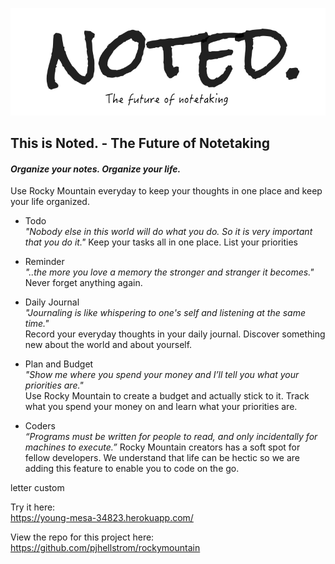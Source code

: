 ![alt text](https://github.com/pjhellstrom/rockymountain/blob/master/public/images/notedlogo.png)

## This is **Noted.** - The Future of Notetaking
#### *Organize your notes. Organize your life.*
  
  
Use Rocky Mountain everyday to keep your thoughts in one place and keep your life organized.  

- Todo  
    *"Nobody else in this world will do what you do. So it is very important that you do it."*
    Keep your tasks all in one place.  List your priorities
    
- Reminder  
    *"..the more you love a memory the stronger and stranger it becomes."*
    Never forget anything again.  

- Daily Journal  
    *"Journaling is like whispering to one's self and listening at the same time."*  
    Record your everyday thoughts in your daily journal. Discover something new about the world and about yourself.  

- Plan and Budget  
    *"Show me where you spend your money and I’ll tell you what your priorities are."*  
    Use Rocky Mountain to create a budget and actually stick to it. Track what you spend your money on and learn what your priorities are.

- Coders  
    *“Programs must be written for people to read, and only incidentally for machines to execute.”*
    Rocky Mountain creators has a soft spot for fellow developers. We understand that life can be hectic so we are adding this feature to enable you to code on the go.

letter
custom


  <!-- 1. Clearly state the problem the app is trying to solve (i.e. what is it doing and why)


2. Give a high-level overview of how the app is organized
3. Give start-to-finish instructions on how to run the app
4. Include screenshots, gifs or videos of the app functioning
5. Contain a link to a deployed version of the app
6. Clearly list the technologies used in the app
7. State your role in the app development -->



  
Try it here:  
https://young-mesa-34823.herokuapp.com/
  
View the repo for this project here:  
https://github.com/pjhellstrom/rockymountain
